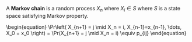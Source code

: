 A **Markov chain** is a random process $X_n$ where $X_i \in S$ where $S$ is a state space satisfying Markov property.

\begin{equation}
\Pr\left( X_{n+1} = j \mid X_n = i, X_{n-1}=x_{n-1}, \dots, X_0 = x_0 \right) = \Pr(X_{n+1} = j \mid X_n = i) \equiv p_{ij}
\end{equation}